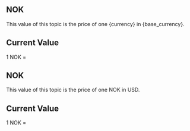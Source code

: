 ## NOK

This value of this topic is the price of one {currency} in {base_currency}.

## Current Value

1 NOK = <Topic topic="finance/stock-exchange/currency/NOK/USD" decimals="3" unit="USD"/>

## NOK

This value of this topic is the price of one NOK in USD.

## Current Value

1 NOK = <Topic topic="finance/stock-exchange/currency/NOK/USD" decimals="3" unit="USD"/>

